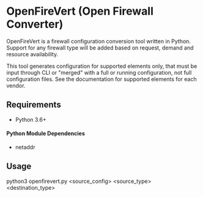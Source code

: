 # OpenFireVert (Open Firewall Converter)

OpenFireVert is a firewall configuration conversion tool written in Python.
Support for any firewall type will be added based on request, demand and resource availability.

This tool generates configuration for supported elements only, that must be input through CLI or "merged" with a full or running configuration, not full configuration files. See the documentation for supported elements for each vendor.

## Requirements

 * Python 3.6+

#### Python Module Dependencies

 * netaddr

## Usage

python3 openfirevert.py <source_config> <source_type> <destination_type>
